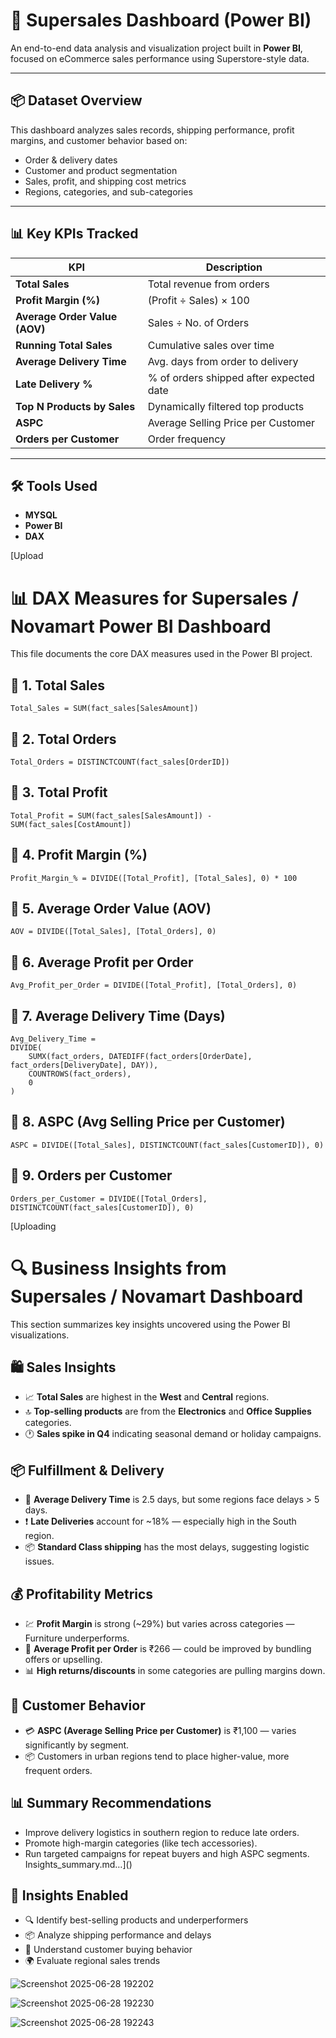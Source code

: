 
# 🚀 Supersales Dashboard (Power BI)

An end-to-end data analysis and visualization project built in **Power BI**, focused on eCommerce sales performance using Superstore-style data.

---

## 📦 Dataset Overview

This dashboard analyzes sales records, shipping performance, profit margins, and customer behavior based on:

- Order & delivery dates
- Customer and product segmentation
- Sales, profit, and shipping cost metrics
- Regions, categories, and sub-categories

---

## 📊 Key KPIs Tracked

| KPI                          | Description |
|-----------------------------|-------------|
| **Total Sales**             | Total revenue from orders |
| **Profit Margin (%)**       | (Profit ÷ Sales) × 100 |
| **Average Order Value (AOV)** | Sales ÷ No. of Orders |
| **Running Total Sales**     | Cumulative sales over time |
| **Average Delivery Time**   | Avg. days from order to delivery |
| **Late Delivery %**         | % of orders shipped after expected date |
| **Top N Products by Sales** | Dynamically filtered top products |
| **ASPC**                    | Average Selling Price per Customer |
| **Orders per Customer**     | Order frequency |

---

## 🛠 Tools Used
- **MYSQL**
- **Power BI**
- **DAX**



[Upload
# 📊 DAX Measures for Supersales / Novamart Power BI Dashboard

This file documents the core DAX measures used in the Power BI project.

## 🔹 1. Total Sales
```dax
Total_Sales = SUM(fact_sales[SalesAmount])
```

## 🔹 2. Total Orders
```dax
Total_Orders = DISTINCTCOUNT(fact_sales[OrderID])
```

## 🔹 3. Total Profit
```dax
Total_Profit = SUM(fact_sales[SalesAmount]) - SUM(fact_sales[CostAmount])
```

## 🔹 4. Profit Margin (%)
```dax
Profit_Margin_% = DIVIDE([Total_Profit], [Total_Sales], 0) * 100
```

## 🔹 5. Average Order Value (AOV)
```dax
AOV = DIVIDE([Total_Sales], [Total_Orders], 0)
```

## 🔹 6. Average Profit per Order
```dax
Avg_Profit_per_Order = DIVIDE([Total_Profit], [Total_Orders], 0)
```

## 🔹 7. Average Delivery Time (Days)
```dax
Avg_Delivery_Time = 
DIVIDE(
    SUMX(fact_orders, DATEDIFF(fact_orders[OrderDate], fact_orders[DeliveryDate], DAY)),
    COUNTROWS(fact_orders),
    0
)
```

## 🔹 8. ASPC (Avg Selling Price per Customer)
```dax
ASPC = DIVIDE([Total_Sales], DISTINCTCOUNT(fact_sales[CustomerID]), 0)
```

## 🔹 9. Orders per Customer
```dax
Orders_per_Customer = DIVIDE([Total_Orders], DISTINCTCOUNT(fact_sales[CustomerID]), 0)
```

[Uploading
# 🔍 Business Insights from Supersales / Novamart Dashboard

This section summarizes key insights uncovered using the Power BI visualizations.

## 🛍️ Sales Insights
- 📈 **Total Sales** are highest in the **West** and **Central** regions.
- 🔝 **Top-selling products** are from the **Electronics** and **Office Supplies** categories.
- 🕐 **Sales spike in Q4** indicating seasonal demand or holiday campaigns.

## 📦 Fulfillment & Delivery
- 🚚 **Average Delivery Time** is 2.5 days, but some regions face delays > 5 days.
- ❗ **Late Deliveries** account for ~18% — especially high in the South region.
- 📦 **Standard Class shipping** has the most delays, suggesting logistic issues.

## 💰 Profitability Metrics
- 💹 **Profit Margin** is strong (~29%) but varies across categories — Furniture underperforms.
- 💸 **Average Profit per Order** is ₹266 — could be improved by bundling offers or upselling.
- 📊 **High returns/discounts** in some categories are pulling margins down.

## 🧍 Customer Behavior
- 💳 **ASPC (Average Selling Price per Customer)** is ₹1,100 — varies significantly by segment.
- 📦 Customers in urban regions tend to place higher-value, more frequent orders.

## 📊 Summary Recommendations
- Improve delivery logistics in southern region to reduce late orders.
- Promote high-margin categories (like tech accessories).
- Run targeted campaigns for repeat buyers and high ASPC segments.
 Insights_summary.md…]()


## 🧠 Insights Enabled

- 🔍 Identify best-selling products and underperformers
- 📦 Analyze shipping performance and delays
- 🧍 Understand customer buying behavior
- 🌍 Evaluate regional sales trends

![Screenshot 2025-06-28 192202](https://github.com/user-attachments/assets/7f9311c9-6ee3-42c1-a6bc-e532dc6fc8e6)

![Screenshot 2025-06-28 192230](https://github.com/user-attachments/assets/0e328b44-4043-455f-a0da-7df6c9db822d)

![Screenshot 2025-06-28 192243](https://github.com/user-attachments/assets/b028c865-19f9-4b7e-a2b2-689c41ccc603)

